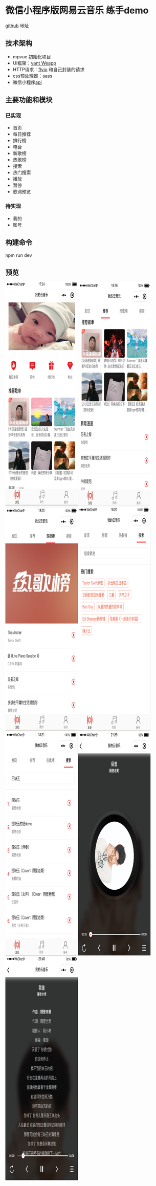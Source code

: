 # 微信小程序版网易云音乐 练手demo
[github](https://github.com/a758801405/my-music) 地址

## 技术架构
- mpvue 初始化项目
- UI框架：[vant Weapp](https://youzan.github.io/vant-weapp/#/icon)
- HTTP请求：[flyio](https://wendux.github.io/dist/#/doc/flyio/readme) 和自己封装的请求
- css预处理器：sass
- 微信小程序[api](https://developers.weixin.qq.com/miniprogram/dev/api/)

## 主要功能和模块
### 已实现
- 首页
- 每日推荐
- 排行榜
- 电台
- 新歌榜
- 热歌榜
- 搜索
- 热门搜索
- 播放
- 暂停
- 歌词预览

### 待实现
- 我的
- 账号

## 构建命令
npm run dev

## 预览
<img width="45%" height="700" src="images/image1.png"/><img width="45%" height="700" src="images/image2.png"/>
<img width="45%" height="700" src="images/image3.png"/><img width="45%" height="700" src="images/image4.png"/>
<img width="45%" height="700" src="images/image5.png"/><img width="45%" height="700" src="images/image6.png"/>
<img width="45%" height="700" src="images/image7.png"/>

